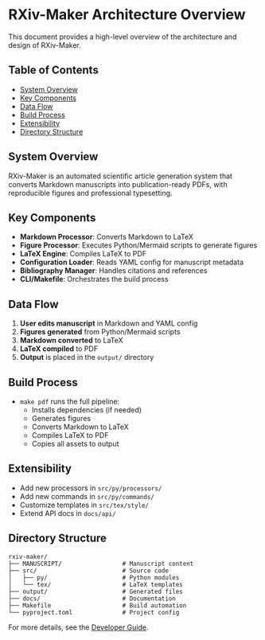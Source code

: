 # RXiv-Maker Architecture Overview

This document provides a high-level overview of the architecture and design of RXiv-Maker.

## Table of Contents
- [System Overview](#system-overview)
- [Key Components](#key-components)
- [Data Flow](#data-flow)
- [Build Process](#build-process)
- [Extensibility](#extensibility)
- [Directory Structure](#directory-structure)

## System Overview
RXiv-Maker is an automated scientific article generation system that converts Markdown manuscripts into publication-ready PDFs, with reproducible figures and professional typesetting.

## Key Components
- **Markdown Processor**: Converts Markdown to LaTeX
- **Figure Processor**: Executes Python/Mermaid scripts to generate figures
- **LaTeX Engine**: Compiles LaTeX to PDF
- **Configuration Loader**: Reads YAML config for manuscript metadata
- **Bibliography Manager**: Handles citations and references
- **CLI/Makefile**: Orchestrates the build process

## Data Flow
1. **User edits manuscript** in Markdown and YAML config
2. **Figures generated** from Python/Mermaid scripts
3. **Markdown converted** to LaTeX
4. **LaTeX compiled** to PDF
5. **Output** is placed in the `output/` directory

## Build Process
- `make pdf` runs the full pipeline:
  - Installs dependencies (if needed)
  - Generates figures
  - Converts Markdown to LaTeX
  - Compiles LaTeX to PDF
  - Copies all assets to output

## Extensibility
- Add new processors in `src/py/processors/`
- Add new commands in `src/py/commands/`
- Customize templates in `src/tex/style/`
- Extend API docs in `docs/api/`

## Directory Structure
```
rxiv-maker/
├── MANUSCRIPT/                 # Manuscript content
├── src/                        # Source code
│   ├── py/                     # Python modules
│   └── tex/                    # LaTeX templates
├── output/                     # Generated files
├── docs/                       # Documentation
├── Makefile                    # Build automation
└── pyproject.toml              # Project config
```

For more details, see the [Developer Guide](api/README.md).
